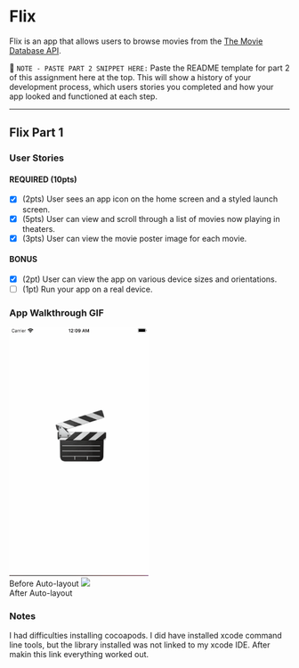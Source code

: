 # Flix

Flix is an app that allows users to browse movies from the [The Movie Database API](http://docs.themoviedb.apiary.io/#).

📝 `NOTE - PASTE PART 2 SNIPPET HERE:` Paste the README template for part 2 of this assignment here at the top. This will show a history of your development process, which users stories you completed and how your app looked and functioned at each step.

---

## Flix Part 1

### User Stories

#### REQUIRED (10pts)
- [x] (2pts) User sees an app icon on the home screen and a styled launch screen.
- [x] (5pts) User can view and scroll through a list of movies now playing in theaters.
- [x] (3pts) User can view the movie poster image for each movie.

#### BONUS
- [x] (2pt) User can view the app on various device sizes and orientations.
- [ ] (1pt) Run your app on a real device.

### App Walkthrough GIF
<img src="https://github.com/ameza13/Unit-1-Flixter-Part-I/blob/master/FlixWalkthrough.gif" width=250><br>
Before Auto-layout
<img src="https://github.com/ameza13/Unit-1-Flixter-Part-I/blob/master/FlixWalkthroughAutoLayout.gif" width=250><br>
After Auto-layout

### Notes
I had difficulties installing cocoapods. I did have installed xcode command line tools, but the library installed was not linked to my xcode IDE. After makin this link everything worked out. 
